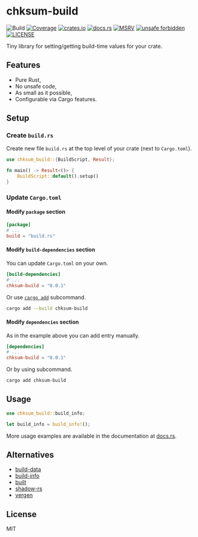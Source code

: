 # chksum-build

![Build](https://img.shields.io/github/actions/workflow/status/ferric-bytes/chksum-build/rust.yml?branch=master&style=flat-square&logo=github "Build")
[![Coverage](https://img.shields.io/codecov/c/gh/ferric-bytes/chksum-build?style=flat-square&logo=codecov "Coverage")](https://app.codecov.io/gh/ferric-bytes/chksum-build)
[![crates.io](https://img.shields.io/crates/v/chksum-build?style=flat-square&logo=rust "crates.io")](https://crates.io/crates/chksum-build)
[![docs.rs](https://img.shields.io/docsrs/chksum-build?style=flat-square&logo=docsdotrs "docs.rs")](https://docs.rs/chksum-build)
[![MSRV](https://img.shields.io/badge/MSRV-1.58.0-informational?style=flat-square "MSRV")](https://github.com/ferric-bytes/chksum-build/blob/master/Cargo.toml)
[![unsafe forbidden](https://img.shields.io/badge/unsafe-forbidden-success.svg?style=flat-square "unsafe forbidden")](https://github.com/rust-secure-code/safety-dance)
[![LICENSE](https://img.shields.io/github/license/ferric-bytes/chksum-build?style=flat-square "LICENSE")](https://github.com/ferric-bytes/chksum-build/blob/master/LICENSE)

Tiny library for setting/getting build-time values for your crate.

## Features

* Pure Rust,
* No unsafe code,
* As small as it possible,
* Configurable via Cargo features.

## Setup

### Create `build.rs`

Create new file `build.rs` at the top level of your crate (next to `Cargo.toml`).

```rust
use chksum_build::{BuildScript, Result};

fn main() -> Result<()> {
    BuildScript::default().setup()
}
```

### Update `Cargo.toml`

#### Modify `package` section

```toml
[package]
# ...
build = "build.rs"
```

#### Modify `build-dependencies` section

You can update `Cargo.toml` on your own.

```toml
[build-dependencies]
# ...
chksum-build = "0.0.1"
```

Or use [`cargo add`](https://doc.rust-lang.org/cargo/commands/cargo-add.html) subcommand.

```sh
cargo add --build chksum-build
```

#### Modify `dependencies` section

As in the example above you can add entry manually.

```toml
[dependencies]
# ...
chksum-build = "0.0.1"
```

Or by using subcommand.

```sh
cargo add chksum-build
```

## Usage

```rust
use chksum_build::build_info;

let build_info = build_info!();
```

More usage examples are available in the documentation at [docs.rs](https://docs.rs/chksum-build).

## Alternatives

* [build-data](https://crates.io/crates/build-data)
* [build-info](https://crates.io/crates/build-info)
* [built](https://crates.io/crates/built)
* [shadow-rs](https://crates.io/crates/shadow-rs)
* [vergen](https://crates.io/crates/vergen)

## License

MIT
